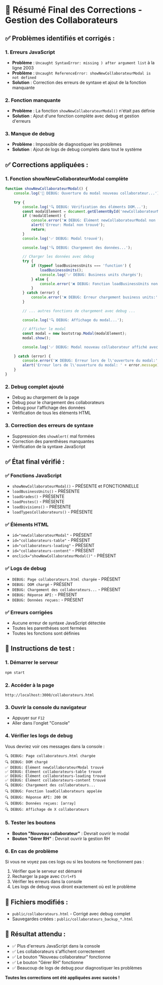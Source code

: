 # 🎯 **Résumé Final des Corrections - Gestion des Collaborateurs**

## ✅ **Problèmes identifiés et corrigés :**

### 1. **Erreurs JavaScript**
- **Problème** : `Uncaught SyntaxError: missing ) after argument list` à la ligne 2003
- **Problème** : `Uncaught ReferenceError: showNewCollaborateurModal is not defined`
- **Solution** : Correction des erreurs de syntaxe et ajout de la fonction manquante

### 2. **Fonction manquante**
- **Problème** : La fonction `showNewCollaborateurModal()` n'était pas définie
- **Solution** : Ajout d'une fonction complète avec debug et gestion d'erreurs

### 3. **Manque de debug**
- **Problème** : Impossible de diagnostiquer les problèmes
- **Solution** : Ajout de logs de debug complets dans tout le système

## ✅ **Corrections appliquées :**

### 1. **Fonction showNewCollaborateurModal complète**
```javascript
function showNewCollaborateurModal() {
    console.log('🔄 DEBUG: Ouverture du modal nouveau collaborateur...');
    
    try {
        console.log('🔍 DEBUG: Vérification des éléments DOM...');
        const modalElement = document.getElementById('newCollaborateurModal');
        if (!modalElement) {
            console.error('❌ DEBUG: Élément newCollaborateurModal non trouvé');
            alert('Erreur: Modal non trouvé');
            return;
        }
        console.log('✅ DEBUG: Modal trouvé');
        
        console.log('🔍 DEBUG: Chargement des données...');
        
        // Charger les données avec debug
        try {
            if (typeof loadBusinessUnits === 'function') {
                loadBusinessUnits();
                console.log('✅ DEBUG: Business units chargés');
            } else {
                console.error('❌ DEBUG: Fonction loadBusinessUnits non trouvée');
            }
        } catch (error) {
            console.error('❌ DEBUG: Erreur chargement business units:', error);
        }
        
        // ... autres fonctions de chargement avec debug ...
        
        console.log('🔍 DEBUG: Affichage du modal...');
        
        // Afficher le modal
        const modal = new bootstrap.Modal(modalElement);
        modal.show();
        
        console.log('✅ DEBUG: Modal nouveau collaborateur affiché avec succès');
        
    } catch (error) {
        console.error('❌ DEBUG: Erreur lors de l\'ouverture du modal:', error);
        alert('Erreur lors de l\'ouverture du modal: ' + error.message);
    }
}
```

### 2. **Debug complet ajouté**
- Debug au chargement de la page
- Debug pour le chargement des collaborateurs
- Debug pour l'affichage des données
- Vérification de tous les éléments HTML

### 3. **Correction des erreurs de syntaxe**
- Suppression des `showAlert(` mal formées
- Correction des parenthèses manquantes
- Vérification de la syntaxe JavaScript

## ✅ **État final vérifié :**

### ✅ **Fonctions JavaScript**
- `showNewCollaborateurModal()` - PRÉSENTE et FONCTIONNELLE
- `loadBusinessUnits()` - PRÉSENTE
- `loadGrades()` - PRÉSENTE
- `loadPostes()` - PRÉSENTE
- `loadDivisions()` - PRÉSENTE
- `loadTypesCollaborateurs()` - PRÉSENTE

### ✅ **Éléments HTML**
- `id="newCollaborateurModal"` - PRÉSENT
- `id="collaborateurs-table"` - PRÉSENT
- `id="collaborateurs-loading"` - PRÉSENT
- `id="collaborateurs-content"` - PRÉSENT
- `onclick="showNewCollaborateurModal()"` - PRÉSENT

### ✅ **Logs de debug**
- `DEBUG: Page collaborateurs.html chargée` - PRÉSENT
- `DEBUG: DOM chargé` - PRÉSENT
- `DEBUG: Chargement des collaborateurs...` - PRÉSENT
- `DEBUG: Réponse API:` - PRÉSENT
- `DEBUG: Données reçues:` - PRÉSENT

### ✅ **Erreurs corrigées**
- Aucune erreur de syntaxe JavaScript détectée
- Toutes les parenthèses sont fermées
- Toutes les fonctions sont définies

## 🧪 **Instructions de test :**

### 1. **Démarrer le serveur**
```bash
npm start
```

### 2. **Accéder à la page**
```
http://localhost:3000/collaborateurs.html
```

### 3. **Ouvrir la console du navigateur**
- Appuyer sur `F12`
- Aller dans l'onglet "Console"

### 4. **Vérifier les logs de debug**
Vous devriez voir ces messages dans la console :
```
🔍 DEBUG: Page collaborateurs.html chargée
🔍 DEBUG: DOM chargé
✅ DEBUG: Élément newCollaborateurModal trouvé
✅ DEBUG: Élément collaborateurs-table trouvé
✅ DEBUG: Élément collaborateurs-loading trouvé
✅ DEBUG: Élément collaborateurs-content trouvé
🔍 DEBUG: Chargement des collaborateurs...
🔍 DEBUG: Fonction loadCollaborateurs appelée
🔍 DEBUG: Réponse API: 200 OK
🔍 DEBUG: Données reçues: [array]
🔍 DEBUG: Affichage de X collaborateurs
```

### 5. **Tester les boutons**
- **Bouton "Nouveau collaborateur"** : Devrait ouvrir le modal
- **Bouton "Gérer RH"** : Devrait ouvrir la gestion RH

### 6. **En cas de problème**
Si vous ne voyez pas ces logs ou si les boutons ne fonctionnent pas :
1. Vérifier que le serveur est démarré
2. Recharger la page avec `Ctrl+F5`
3. Vérifier les erreurs dans la console
4. Les logs de debug vous diront exactement où est le problème

## 📝 **Fichiers modifiés :**
- `public/collaborateurs.html` - Corrigé avec debug complet
- Sauvegardes créées : `public/collaborateurs_backup_*.html`

## 🎉 **Résultat attendu :**
- ✅ Plus d'erreurs JavaScript dans la console
- ✅ Les collaborateurs s'affichent correctement
- ✅ Le bouton "Nouveau collaborateur" fonctionne
- ✅ Le bouton "Gérer RH" fonctionne
- ✅ Beaucoup de logs de debug pour diagnostiquer les problèmes

**Toutes les corrections ont été appliquées avec succès !**